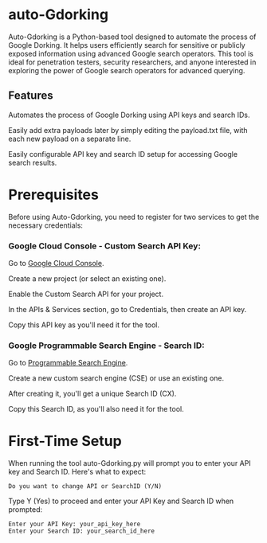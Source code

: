 # auto-Gdorking
Auto-Gdorking is a Python-based tool designed to automate the process of Google Dorking. It helps users efficiently search for sensitive or publicly exposed information using advanced Google search operators. This tool is ideal for penetration testers, security researchers, and anyone interested in exploring the power of Google search operators for advanced querying.

## Features

Automates the process of Google Dorking using API keys and search IDs.

Easily add extra payloads later by simply editing the payload.txt file, with each new payload on a separate line.


Easily configurable API key and search ID setup for accessing Google search results.

# Prerequisites

Before using Auto-Gdorking, you need to register for two services to get the necessary credentials:

###    Google Cloud Console - Custom Search API Key:
    
  Go to [Google Cloud Console](https://console.cloud.google.com/).
    
  Create a new project (or select an existing one).
        
  Enable the Custom Search API for your project.
        
  In the APIs & Services section, go to Credentials, then create an API key.
        
  Copy this API key as you'll need it for the tool.

    
    
    
  ### Google Programmable Search Engine - Search ID:
  Go to [Programmable Search Engine](https://programmablesearchengine.google.com).
        
  Create a new custom search engine (CSE) or use an existing one.
        
  After creating it, you'll get a unique Search ID (CX).
        
  Copy this Search ID, as you'll also need it for the tool.



# First-Time Setup

When running the tool auto-Gdorking.py will prompt you to enter your API key and Search ID. Here's what to expect:


`Do you want to change API or SearchID (Y/N)`


Type Y (Yes) to proceed and enter your API Key and Search ID when prompted:
```
Enter your API Key: your_api_key_here
Enter your Search ID: your_search_id_here
```
